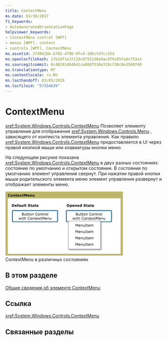 ```yaml
---
title: ContextMenu
ms.date: 03/30/2017
f1_keywords:
- AutoGeneratedOrientationPage
helpviewer_keywords:
- ContextMenu control [WPF]
- menus [WPF], context
- controls [WPF], ContextMenu
ms.assetid: 2f40b2bb-b702-4706-9fc4-10bcfd7cc35d
ms.openlocfilehash: 17b2df1e3712dc0755130a9ac979c05fadcf53a3
ms.sourcegitcommit: 0c48191d6d641ce88d7510e319cf38c0e35697d0
ms.translationtype: MT
ms.contentlocale: ru-RU
ms.lasthandoff: 03/05/2019
ms.locfileid: "57354639"
---
```

# <a name="contextmenu"></a>ContextMenu
<xref:System.Windows.Controls.ContextMenu> Позволяет элементу управления для отображения <xref:System.Windows.Controls.Menu> , зависящего от контекста элемента управления. Как правило <xref:System.Windows.Controls.ContextMenu> предоставляется в UI  через правой кнопкой мыши или клавиатуры кнопки меню.  
  
 На следующем рисунке показана <xref:System.Windows.Controls.ContextMenu> в двух разных состояниях: состояние по умолчанию и открытом состоянии. В состоянии по умолчанию элемент управления свернут. При нажатии правой кнопки мыши родительского элемента меню элемент управления развернут и отображает элементы меню.  
  
 ![Состояния ContextMenu](./media/ss-ctl-contextmenu.png "SS_CTL_contextmenu")  
ContextMenu в различных состояниях  
  
## <a name="in-this-section"></a>В этом разделе  
 [Общие сведения об элементе ContextMenu](contextmenu-overview.md)  
  
## <a name="reference"></a>Ссылка  
 <xref:System.Windows.Controls.ContextMenu>  
  
## <a name="related-sections"></a>Связанные разделы
